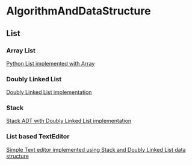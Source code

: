 # AlgorithmAndDataStructure
## List
### Array List
[Python List implemented with Array](https://github.com/winson121/AlgorithmAndDataStructure/blob/master/List/ArrayList.py)
### Doubly Linked List
[Doubly Linked List implementation](https://github.com/winson121/AlgorithmAndDataStructure/blob/master/List/DLinkedList.py)
### Stack
[Stack ADT with Doubly Linked List implementation](https://github.com/winson121/AlgorithmAndDataStructure/blob/master/List/Stack.py)
### List based TextEditor
[Simple Text editor implemented using Stack and Doubly Linked List data structure](https://github.com/winson121/AlgorithmAndDataStructure/blob/master/List/TextEditor.py)
